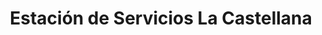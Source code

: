 ---
title: "Estación de Servicios La Castellana"
url: /caracas/estacion-de-servicios-la-castellana-av-francisco-de-miranda/
shop: comodidad
---